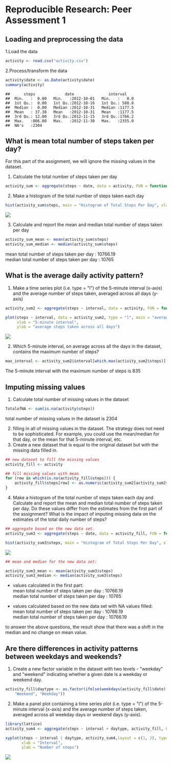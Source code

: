 # Reproducible Research: Peer Assessment 1


## Loading and preprocessing the data  

1.Load the data

```r
activity <- read.csv("activity.csv")
```

2.Process/transform the data

```r
activity$date <- as.Date(activity$date)
summary(activity)
```

```
##      steps             date               interval     
##  Min.   :  0.00   Min.   :2012-10-01   Min.   :   0.0  
##  1st Qu.:  0.00   1st Qu.:2012-10-16   1st Qu.: 588.8  
##  Median :  0.00   Median :2012-10-31   Median :1177.5  
##  Mean   : 37.38   Mean   :2012-10-31   Mean   :1177.5  
##  3rd Qu.: 12.00   3rd Qu.:2012-11-15   3rd Qu.:1766.2  
##  Max.   :806.00   Max.   :2012-11-30   Max.   :2355.0  
##  NA's   :2304
```


## What is mean total number of steps taken per day?  

For this part of the assignment, we will ignore the missing values in the dataset.


1. Calculate the total number of steps taken per day  


```r
activity_sum <- aggregate(steps ~ date, data = activity, FUN = function(x) c(sum = sum(x)))
```

2. Make a histogram of the total number of steps taken each day  


```r
hist(activity_sum$steps, main = "Histogram of Total Steps Per Day", xlab = "Total steps taken per day", breaks = 10)
```

![](PA1_template_files/figure-html/unnamed-chunk-5-1.png) 

3. Calculate and report the mean and median total number of steps taken per day  

```r
activity_sum_mean <- mean(activity_sum$steps)
activity_sum_median <- median(activity_sum$steps)
```
mean total number of steps taken per day    : 10766.19  
median total number of steps taken per day  : 10765  

## What is the average daily activity pattern?  
1. Make a time series plot (i.e. type = "l") of the 5-minute interval (x-axis) and the average number of steps taken, averaged across all days (y-axis)  

```r
activity_sum2 <- aggregate(steps ~ interval, data = activity, FUN = function(x) c(mean = mean(x)))

plot(steps ~ interval, data = activity_sum2, type = "l", main = "average daily activity pattern 1",
     xlab = "5-minute interval",
     ylab = "average steps taken across all days")
```

![](PA1_template_files/figure-html/unnamed-chunk-7-1.png) 

2. Which 5-minute interval, on average across all the days in the dataset, contains the maximum number of steps?  


```r
max_interval <- activity_sum2$interval[which.max(activity_sum2$steps)]
```
The 5-minute interval with the maximum number of steps is 835  

## Imputing missing values   

1. Calculate total number of missing values in the dataset  

```r
TotalofNA <- sum(is.na(activity$steps))
```
total number of missing values in the dataset is 2304


2. filling in all of  missing values in the dataset. The strategy does not need to be sophisticated. For example, you could use the mean/median for that day, or the mean for that 5-minute interval, etc.
3. Create a new dataset that is equal to the original dataset but with the missing data filled in.

```r
## new dataset to fill the missing values
activity_fill <- activity

## fill missing values with mean
for (row in which(is.na(activity_fill$steps))) {
    activity_fill$steps[row] <- as.numeric(activity_sum2[activity_sum2$interval == activity_fill$interval[row],]["steps"])
}
```


4. Make a histogram of the total number of steps taken each day and Calculate and report the mean and median total number of steps taken per day. Do these values differ from the estimates from the first part of the assignment? What is the impact of imputing missing data on the estimates of the total daily number of steps?

```r
## aggregate based on the new data set.
activity_sum3 <- aggregate(steps ~ date, data = activity_fill, FUN = function(x) c(sum = sum(x)))

hist(activity_sum3$steps, main = "Histogram of Total Steps Per Day", xlab = "Total steps taken per day", breaks = 10)
```

![](PA1_template_files/figure-html/unnamed-chunk-12-1.png) 

```r
## mean and median for the new data set:

activity_sum3_mean <- mean(activity_sum3$steps)
activity_sum3_median <- median(activity_sum3$steps)
```

- values calculated in the first part:  
mean total number of steps taken per day    : 10766.19  
median total number of steps taken per day  : 10765  

- values calculated based on the new data set with NA values filled:  
mean total number of steps taken per day    : 10766.19  
median total number of steps taken per day  : 10766.19  

to answer the above questions, the result show that there was a shift in the median and no change on mean value.

## Are there differences in activity patterns between weekdays and weekends?  
  
1. Create a new factor variable in the dataset with two levels - "weekday" and "weekend" indicating whether a given date is a weekday or weekend day.


```r
activity_fill$daytype <- as.factor(ifelse(weekdays(activity_fill$date) %in% c("Saturday", "Sunday"), 
    "Weekend", "Weekday"))
```


2. Make a panel plot containing a time series plot (i.e. type = "l") of the 5-minute interval (x-axis) and the average number of steps taken, averaged across all weekday days or weekend days (y-axis). 


```r
library(lattice)
activity_sum4 <- aggregate(steps ~ interval + daytype, activity_fill, FUN = function(x) c(mean = mean(x)))

xyplot(steps ~ interval | daytype, activity_sum4,layout = c(1, 2), type = "l", group = daytype, 
       xlab = "Interval",
       ylab = "Number of steps")
```

![](PA1_template_files/figure-html/unnamed-chunk-14-1.png) 

